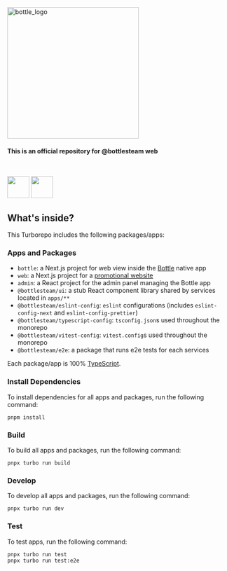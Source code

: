 <img width="300" alt="bottle_logo" src="https://github.com/user-attachments/assets/a44026e9-981b-42d0-bbd1-4bcad9b2e58c">

#### This is an official repository for @bottlesteam web


<span heigth=50px style="margin-top:120px;"></div>

<br>

[<img height=50px  src=https://user-images.githubusercontent.com/42789819/115149387-d42e1980-a09e-11eb-88e3-94ca9b5b604b.png>](https://url.kr/cps1z2)
[<img height=50px src=https://www.fcsok.org/wp-content/uploads/2020/04/get-it-on-google-play-badge.png>](https://play.google.com/store/apps/details?id=com.team.bottles)


## What's inside?

This Turborepo includes the following packages/apps:

### Apps and Packages

- `bottle`: a Next.js project for web view inside the [Bottle](https://url.kr/cps1z2) native app
- `web`: a Next.js project for a [promotional website](https://bottles.asia)
- `admin`: a React project for the admin panel managing the Bottle app 
- `@bottlesteam/ui`: a stub React component library shared by services located in `apps/**`
- `@bottlesteam/eslint-config`: `eslint` configurations (includes `eslint-config-next` and `eslint-config-prettier`)
- `@bottlesteam/typescript-config`: `tsconfig.json`s used throughout the monorepo
- `@bottlesteam/vitest-config`: `vitest.config`s used throughout the monorepo
- `@bottlesteam/e2e`: a package that runs e2e tests for each services

Each package/app is 100% [TypeScript](https://www.typescriptlang.org/).

### Install Dependencies

To install dependencies for all apps and packages, run the following command:

```
pnpm install
```

### Build

To build all apps and packages, run the following command:

```
pnpx turbo run build
```

### Develop

To develop all apps and packages, run the following command:

```
pnpx turbo run dev
```

### Test

To test apps, run the following command:

```
pnpx turbo run test
pnpx turbo run test:e2e
```

